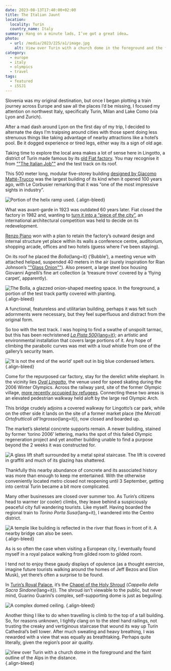 ```yaml
---
date: 2023-08-13T17:40:00+02:00
title: The Italian Jaunt
location:
  locality: Turin
  country_name: Italy
summary: Hang on a minute lads, I’ve got a great idea…
photo:
  - url: /media/2023/225/a1/image.jpg
    alt: View over Turin with a church dome in the foreground and the faint outline of the Alps in the distance.
category:
  - europe
  - italy
  - olympics
  - travel
tags:
  - featured
  - i5SJ1
---
```


Slovenia was my original destination, but once I began plotting a train journey across Europe and saw all the places I’d be missing, I focused my attention on northwest Italy, specifically Turin, Milan and Lake Como (via Lyon and Zurich).

After a mad dash around Lyon on the first day of my trip, I decided to alternate the days I’m traipsing around cities with those spent doing less strenuous things like taking advantage of nearby attractions like a hotel’s pool. Be it dogged experience or tired legs, either way its a sign of old age.

Taking time to explore the local area makes a lot of sense here in Lingotto, a district of Turin made famous by its [old Fiat factory][1]. You may recognise it from [""The Italian Job""][2] and the test track on its roof.

This 500 meter long, modular five-storey building [designed by Giacomo Matté-Trucco][3] was the largest building of its kind when it opened 100 years ago, with Le Corbusier remarking that it was “one of the most impressive sights in industry”.

![Portion of the helix ramp used.](/media/2023/225/a1/lingotto-ramp.jpg "A portion of one of the helix access ramps used to transport cars between floors.")
{.align-bleed}

What was avant-garde in 1923 was outdated 60 years later. Fiat closed the factory in 1982 and, wanting to [turn it into a “piece of the city”][4], an international architectural competition was held to decide on its redevelopment.

[Renzo Piano][5] won with a plan to retain the factory’s outward design and internal structure yet place within its walls a conference centre, auditorium, shopping arcade, offices and two hotels (guess where I’ve been staying).

On its roof he placed the _Bolla_{lang=it} (‘Bubble’), a meeting venue with attached helipad, suspended 40 meters in the air (surely inspiration for Rian Johnson’s [""Glass Onion""][6]). Also present, a large steel box housing Giovanni Agnelli’s fine art collection (a ‘treasure trove’ covered by a ‘flying carpet’, apparently).

![The Bolla, a glazzed onion-shaped meeting space. In the foreground, a portion of the test track partly covered with planting.](/media/2023/225/a1/lingotto-bubble.jpg "Lingotto’s Glass Onion.")
{.align-bleed}

A functional, featureless and utilitarian building, perhaps it was felt such adornments were necessary, but they feel superfluous and distract from the original form.

So too with the test track. I was hoping to find a swathe of unspoilt tarmac, but this has been rechristened [_La Pista 500_{lang=it}][7]; an artistic and environmental installation that covers large portions of it. Any hope of climbing the parabolic curves was met with a loud whistle from one of the gallery’s security team.

![‘It is not the end of the world’ spelt out in big blue condensed letters.](/media/2023/225/a1/lingotto-letters.jpg "When did writing random statements in big letters become considered art?")
{.align-bleed}

Come for the repurposed car factory, stay for the derelict white elephant. In the vicinity lies [_Oval Lingotto_][8], the venue used for speed skating during the 2006 Winter Olympics. Across the railway yard, site of the former Olympic village, [more recently occupied by refugees][9]. Connecting these two areas is an elevated pedestrian walkway held aloft by the large red Olympic Arch.

This bridge crudely adjoins a covered walkway for Lingotto’s car park, while on the other side it lands on the site of a former market place (the _Mercati Ortofrutticoli all’Ingrosso_{lang=it}), now closed and boarded up.

The market’s skeletal concrete supports remain. A newer building, stained by former ‘torino 2006’ lettering, marks the spot of this failed Olympic regeneration project and yet another building unable to find a purpose beyond the 2 weeks it was constructed for.

![A glass lift shaft surrounded by a metal spiral staircase. The lift is covered in graffiti and much of its glazing has shattered.](/media/2023/225/a1/ex-moi-lift.jpg "I would remark on the graffiti, but this is not an uncommon sight in Italy.")

Thankfully this nearby abundance of concrete and its associated history was more than enough to keep me entertained. With the otherwise conveniently located metro closed not reopening until 3 September, getting into central Turin became a bit more complicated.

Many other businesses are closed over summer too. As Turin’s citizens head to warmer (or cooler) climbs, they leave behind a suspiciously peaceful city full wandering tourists. Like myself. Having boarded the regional train to _Torino Porta Susa_{lang=it}, I wandered into the Centro district.

![A temple like building is reflected in the river that flows in front of it. A nearby bridge can also be seen.](/media/2023/225/a1/gran-madre-di-dio.jpg "Gran Madre di Dio on the eastern bank of the Po River.")
{.align-bleed}

As is so often the case when visiting a European city, I eventually found myself in a royal palace walking from gilded room to gilded room.

I tend not to enjoy these gaudy displays of opulence (as a thought exercise, imagine future tourists walking around the homes of Jeff Bezos and Elon Musk), yet there’s often a surprise to be found.

In [Turin’s Royal Palace][10], it’s the [Chapel of the Holy Shroud][11] (_Cappella della Sacra Sindone_{lang=it}). The shroud isn’t viewable to the public, but never mind, Guarino Guarini’s complex, self-supporting dome is just as beguiling.

![A complex domed ceiling.](/media/2023/225/a1/guarini-chapel-ceiling.jpg)
{.align-bleed}

Another thing I like to do when travelling is climb to the top of a tall building. So, for reasons unknown, I tightly clang on to the steel hand railings, not trusting the creaky and vertiginous staircase that wound its way up Turin Cathedral’s bell tower. After much sweating and heavy breathing, I was rewarded with a view that was equally as breathtaking. Perhaps quite literally, given the region’s poor air quality.

![View over Turin with a church dome in the foreground and the faint outline of the Alps in the distance.](/media/2023/225/a1/image.jpg)
{.align-bleed}

[1]: https://www.atlasobscura.com/places/fiat-lingotto-factory
[2]: https://www.imdb.com/title/tt0064505/
[3]: https://www.atlasofplaces.com/architecture/lingotto-factory/
[4]: https://www.domusweb.it/en/from-the-archive/2023/05/23/renzo-pianos-lingotto-project-turin---from-the-domus-archive.html
[5]: https://en.wikipedia.org/wiki/Renzo_Piano
[6]: https://www.imdb.com/title/tt11564570/
[7]: https://www.pinacoteca-agnelli.it/en/pista-500/
[8]: https://en.wikipedia.org/wiki/Oval_Lingotto
[9]: https://www.theguardian.com/cities/2016/mar/02/turin-refugees-italy-abandoned-olympic-village
[10]: https://en.wikipedia.org/wiki/Royal_Palace_of_Turin
[11]: https://en.wikipedia.org/wiki/Chapel_of_the_Holy_Shroud
